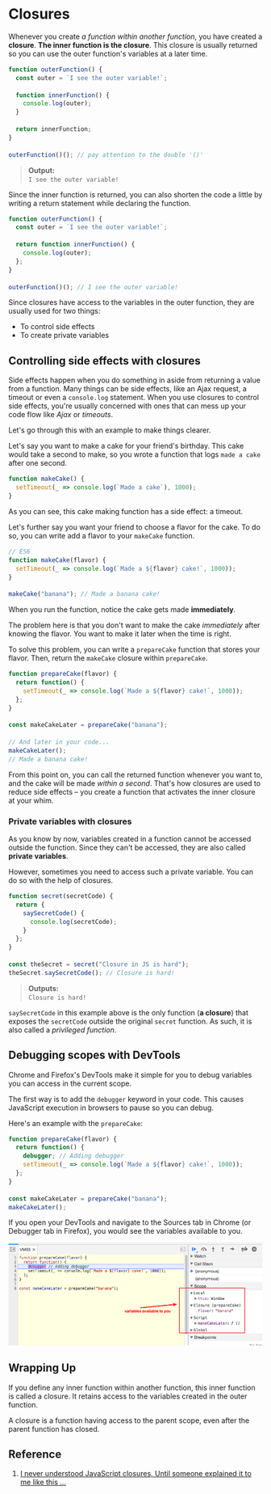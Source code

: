 # Closures

Whenever you create _a function within another function_, you have created a **closure**. **The inner function is the closure**. This closure is usually returned so you can use the outer function's variables at a later time.

```js
function outerFunction() {
  const outer = `I see the outer variable!`;

  function innerFunction() {
    console.log(outer);
  }

  return innerFunction;
}

outerFunction()(); // pay attention to the double '()'
```

> **Output:**  
> `I see the outer variable!`

Since the inner function is returned, you can also shorten the code a little by writing a return statement while declaring the function.

```js
function outerFunction() {
  const outer = `I see the outer variable!`;

  return function innerFunction() {
    console.log(outer);
  };
}

outerFunction()(); // I see the outer variable!
```

Since closures have access to the variables in the outer function, they are usually used for two things:

* To control side effects
* To create private variables

## Controlling side effects with closures

Side effects happen when you do something in aside from returning a value from a function. Many things can be side effects, like an Ajax request, a timeout or even a `console.log` statement. When you use closures to control side effects, you're usually concerned with ones that can mess up your code flow like _Ajax_ or _timeouts_.

Let's go through this with an example to make things clearer.

Let's say you want to make a cake for your friend's birthday. This cake would take a second to make, so you wrote a function that logs `made a cake` after one second.

```js
function makeCake() {
  setTimeout(_ => console.log(`Made a cake`), 1000);
}
```

As you can see, this cake making function has a side effect: a timeout.

Let's further say you want your friend to choose a flavor for the cake. To do so, you can write add a flavor to your `makeCake` function.

```js
// ES6
function makeCake(flavor) {
  setTimeout(_ => console.log(`Made a ${flavor} cake!`, 1000));
}

makeCake("banana"); // Made a banana cake!
```

When you run the function, notice the cake gets made **immediately**.

The problem here is that you don't want to make the cake _immediately_ after knowing the flavor. You want to make it later when the time is right.

To solve this problem, you can write a `prepareCake` function that stores your flavor. Then, return the `makeCake` closure within `prepareCake`.

```js
function prepareCake(flavor) {
  return function() {
    setTimeout(_ => console.log(`Made a ${flavor} cake!`, 1000));
  };
}

const makeCakeLater = prepareCake("banana");

// And later in your code...
makeCakeLater();
// Made a banana cake!
```

From this point on, you can call the returned function whenever you want to, and the cake will be made _within a second_. That's how closures are used to reduce side effects – you create a function that activates the inner closure at your whim.

### Private variables with closures

As you know by now, variables created in a function cannot be accessed outside the function. Since they can't be accessed, they are also called **private variables**.

However, sometimes you need to access such a private variable. You can do so with the help of closures.

```js
function secret(secretCode) {
  return {
    saySecretCode() {
      console.log(secretCode);
    }
  };
}

const theSecret = secret("Closure in JS is hard");
theSecret.saySecretCode(); // Closure is hard!
```

> **Outputs:**  
> `Closure is hard!`

`saySecretCode` in this example above is the only function (**a closure**) that exposes the `secretCode` outside the original `secret` function. As such, it is also called a _privileged function_.

## Debugging scopes with DevTools

Chrome and Firefox's DevTools make it simple for you to debug variables you can access in the current scope.

The first way is to add the `debugger` keyword in your code. This causes JavaScript execution in browsers to pause so you can debug.

Here's an example with the `prepareCake`:

```js
function prepareCake(flavor) {
  return function() {
    debugger; // Adding debugger
    setTimeout(_ => console.log(`Made a ${flavor} cake!`, 1000));
  };
}

const makeCakeLater = prepareCake("banana");
makeCakeLater();
```

If you open your DevTools and navigate to the Sources tab in Chrome (or Debugger tab in Firefox), you would see the variables available to you.

![Debugging in closure scope](./img/closure-DevTool.png)

## Wrapping Up

If you define any inner function within another function, this inner function is called a closure. It retains access to the variables created in the outer function.

A closure is a function having access to the parent scope, even after the parent function has closed.

## Reference

1.  [I never understood JavaScript closures, Until someone explained it to me like this …](https://medium.com/dailyjs/i-never-understood-javascript-closures-9663703368e8)

